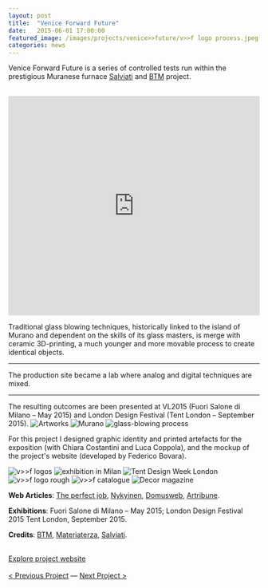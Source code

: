 ```yaml
---
layout: post
title:  "Venice Forward Future"
date:   2015-06-01 17:00:00
featured_image: /images/projects/venice>>future/v>>f logo process.jpeg
categories: news
---
```


Venice Forward Future is a series of controlled tests run within the prestigious Muranese furnace <a href="http://www.salviati.com/" target="_blank">Salviati</a> and <a href="http://www.breaking-the-mould.com/en.php" target="_blank">BTM</a> project.

<br>
<iframe src="https://player.vimeo.com/video/125023947?color=e74c3c&title=0&byline=0&portrait=0" width="100%" height="440" frameborder="0" webkitallowfullscreen mozallowfullscreen allowfullscreen></iframe>
<br>

Traditional glass blowing techniques, historically linked to the island of Murano and dependent on the skills of its glass masters, is merge with ceramic 3D-printing, a much younger and more movable process to create identical objects.

<hr>
<div class="highlight">
The production site became a lab where analog and digital techniques are mixed.
</div>
<hr>
The resulting outcomes are been presented at VL2015 (Fuori Salone di Milano – May 2015) and London Design Festival (Tent London – September 2015).

<img src="http://payload399.cargocollective.com/1/10/325579/10282917/3.1_1250.jpg" alt="Artworks">
<img src="http://payload399.cargocollective.com/1/10/325579/10282917/vf1.jpg" alt="Murano">
<img src="/images/v>>f.gif" alt="glass-blowing process">

For this project I designed graphic identity and printed artefacts for the exposition (with Chiara Costantini and Luca Coppola), and the mockup of the project's website (developed by Federico Bovara).

<img src="https://38.media.tumblr.com/2d3833fcded6c67dc8033d468ece77b7/tumblr_nw47i7XoFX1thir10o1_1280.gif" alt="v>>f logos">

<img src="http://payload399.cargocollective.com/1/10/325579/10282917/3.6_960.jpg" alt="exhibition in Milan">

<img src="http://payload399.cargocollective.com/1/10/325579/10282917/vf2.jpg" alt="Tent Design Week London">

<img src="http://payload399.cargocollective.com/1/10/325579/10282917/2.6_1600_c.jpeg" alt="v>>f logo rough">

<img src="http://payload399.cargocollective.com/1/10/325579/10282917/manifesto.jpg" alt="v>>f catalogue">

<img src="http://payload399.cargocollective.com/1/10/325579/10282917/3.9_1600_c.jpg" alt="Decor magazine">

<b>Web Articles</b>: <a href="http://www.theperfectjob.it/le-spettacolari-creazioni-del-collettivo-atu-mescolano-il-vetro-soffiato-muranese-e-la-ceramica-stampata-in-3d/" target="_blank">The perfect job</a>, <a href="http://nykyinen.com/venice-future-a-project-by-breaking-the-
mould/" target="_blank">Nykyinen</a>, <a href="http://www.domusweb.it/content/domusweb/it/notizie/2015/04/30/subalterno1_venice_future.html" target="_blank">Domusweb</a>, <a href="http://www.artribune.com/2015/04/eppur-si-muove-le-nuove-facce-del-design-italiano/" target="_blank">Artribune</a>.

<b>Exhibitions</b>: Fuori Salone di Milano – May 2015; London Design Festival 2015 Tent London, September 2015.

<b>Credits</b>: <a href="http://www.breaking-the-mould.com/en.php" target="_blank">BTM</a>, <a href="http://materiaterza.com/" target="_blank">Materiaterza</a>, <a href= "http://www.salviati.com/" target="_blank">Salviati</a>.

<br>
<a href="http://venice-future.com/" target="_blank" class="button">Explore project website</a>

<br>
<br>
<a href="http://fabriziogoglia.com//news/2015/07/25/Careof.html">< Previous Project</a> — <a href="http://fabriziogoglia.com//news/2015/01/01/Materiaterza%20Uncreative%20Artefacts.html">Next Project ></a>
